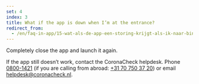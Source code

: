 ```yaml
---
set: 4
index: 3
title: What if the app is down when I’m at the entrance?
redirect_from: 
  - /en/faq-in-app/15-wat-als-de-app-een-storing-krijgt-als-ik-naar-binnen-wil
---
```

Completely close the app and launch it again.

If the app still doesn’t work, contact the CoronaCheck helpdesk. Phone <a href="tel:08001421">0800-1421</a> (if you are calling from abroad: <a href="tel:+31707503720">+31 70 750 37 20</a>) or email [helpdesk@coronacheck.nl](mailto:helpdesk@coronacheck.nl).

